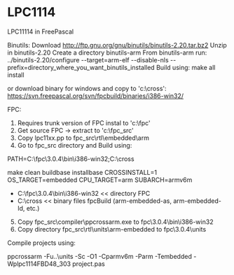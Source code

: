 # LPC1114
LPC11114 in FreePascal

Binutils:
Download http://ftp.gnu.org/gnu/binutils/binutils-2.20.tar.bz2
Unzip in binutils-2.20
Create a directory binutils-arm
From binutils-arm run: ../binutils-2.20/configure --target=arm-elf --disable-nls --prefix=directory_where_you_want_binutils_installed
Build using: make all install

or download binary for windows and copy to 'c:\cross':
https://svn.freepascal.org/svn/fpcbuild/binaries/i386-win32/

FPC:
1. Requires trunk version of FPC instal to 'c:\fpc'
2. Get source FPC -> extract to 'c:\fpc_src'
3. Copy lpc11xx.pp to fpc_src\rtl\embedded\arm
4. Go to fpc_src directory and Build using: 

PATH=C:\fpc\3.0.4\bin\i386-win32;C:\cross

make clean buildbase installbase CROSSINSTALL=1 OS_TARGET=embedded CPU_TARGET=arm SUBARCH=armv6m

* C:\fpc\3.0.4\bin\i386-win32 << directory FPC
* C:\cross  << binary files fpcBuild (arm-embedded-as, arm-embedded-ld, etc.)

5. Copy fpc_src\compiler\ppcrossarm.exe to fpc\3.0.4\bin\i386-win32
6. Copy directory fpc_src\rtl\units\arm-embedded to fpc\3.0.4\units

Compile projects using:

ppcrossarm  -Fu..\units -Sc -O1 -Cparmv6m -Parm -Tembedded -Wplpc1114FBD48_303 project.pas

